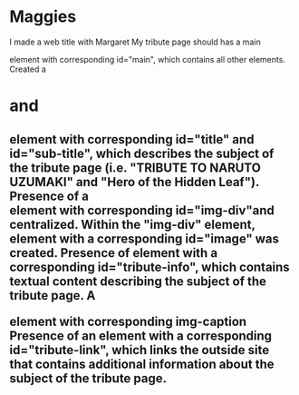 # Maggies
I made a web title with Margaret
My tribute page should has a main <div> element with corresponding id="main", which contains all other elements.
 Created a <h1> and <h2> element with corresponding id="title" and id="sub-title", which  describes the subject of the tribute page (i.e. "TRIBUTE TO NARUTO UZUMAKI" and "Hero of the Hidden Leaf").
Presence of a <div> element with corresponding id="img-div"and centralized.
Within the "img-div" element, <img> element with a corresponding id="image" was created.
Presence of element with a corresponding id="tribute-info", which contains textual content describing the subject of the tribute page.
A <p> element with corresponding img-caption
Presence of an <a> element with a corresponding id="tribute-link", which links the outside site that contains additional information about the subject of the tribute page.
